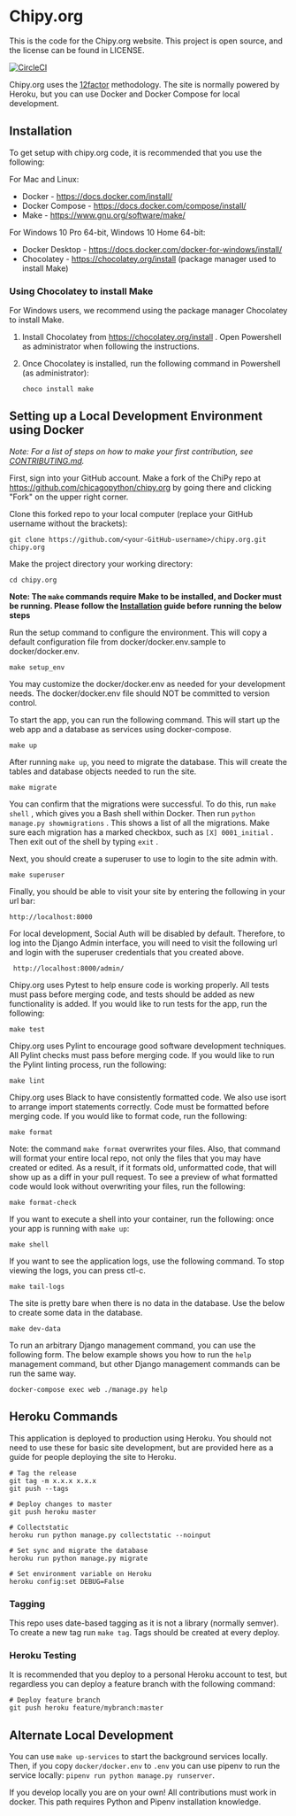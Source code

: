 # Chipy.org

This is the code for the Chipy.org website.
This project is open source, and the license can be found in LICENSE.

[![CircleCI](https://circleci.com/gh/chicagopython/chipy.org/tree/master.svg?style=svg)](https://circleci.com/gh/chicagopython/chipy.org/tree/master)

Chipy.org uses the [12factor](http://12factor.net) methodology. The site is
normally powered by Heroku, but you can use Docker and Docker Compose for
local development.

## Installation

To get setup with chipy.org code, it is recommended that you use the following:

For Mac and Linux:

- Docker - https://docs.docker.com/install/
- Docker Compose - https://docs.docker.com/compose/install/
- Make - https://www.gnu.org/software/make/

For Windows 10 Pro 64-bit, Windows 10 Home 64-bit:

- Docker Desktop - https://docs.docker.com/docker-for-windows/install/
- Chocolatey - https://chocolatey.org/install (package manager used to install Make)

### Using Chocolatey to install Make

For Windows users, we recommend using the package manager Chocolatey to install Make.

1. Install Chocolatey from https://chocolatey.org/install . Open Powershell as administrator when following the instructions.

2. Once Chocolatey is installed, run the following command in Powershell (as administrator):

   `choco install make`

## Setting up a Local Development Environment using Docker

_Note: For a list of steps on how to make your first contribution, see [CONTRIBUTING.md](CONTRIBUTING.md)._

First, sign into your GitHub account. Make a fork of the ChiPy repo at https://github.com/chicagopython/chipy.org by going there and clicking "Fork" on the upper right corner.

Clone this forked repo to your local computer (replace your GitHub username without the brackets):

    git clone https://github.com/<your-GitHub-username>/chipy.org.git chipy.org

Make the project directory your working directory:

    cd chipy.org

**Note: The `make` commands require Make to be installed, and Docker must be running. Please follow the [Installation](#installation) guide before running the below steps**

Run the setup command to configure the environment. This will copy
a default configuration file from docker/docker.env.sample to
docker/docker.env.

    make setup_env

You may customize the docker/docker.env as needed for your development needs.
The docker/docker.env file should NOT be committed to version control.

To start the app, you can run the following command. This will start
up the web app and a database as services using docker-compose.

    make up

After running `make up`, you need to migrate the database. This will
create the tables and database objects needed to run the site.

    make migrate

You can confirm that the migrations were successful. To do this, run `make shell` , which gives you a Bash shell within Docker. Then run `python manage.py showmigrations` . This shows a list of all the migrations. Make sure each migration has a marked checkbox, such as `[X] 0001_initial` . Then exit out of the shell by typing `exit` .

Next, you should create a superuser to use to login to the site admin with.

    make superuser

Finally, you should be able to visit your site by entering the
following in your url bar:

    http://localhost:8000

For local development, Social Auth will be disabled by default. Therefore,
to log into the Django Admin interface, you will need to visit the following
url and login with the superuser credentials that you created above.

     http://localhost:8000/admin/

Chipy.org uses Pytest to help ensure code is working properly.
All tests must pass before merging code, and tests should be added as
new functionality is added.
If you would like to run tests for the app, run the following:

    make test

Chipy.org uses Pylint to encourage good software development techniques.
All Pylint checks must pass before merging code.
If you would like to run the Pylint linting process, run the following:

    make lint

Chipy.org uses Black to have consistently formatted code. We also use isort to
arrange import statements correctly. Code must be formatted before merging code.
If you would like to format code, run the following:

    make format

Note: the command `make format` overwrites your files. Also, that command will format your entire local repo, not only the files that you may have created or edited. As a result, if it formats old, unformatted code, that will show up as a diff in your pull request. To see a preview of what formatted code would look without overwriting your files, run the following:

    make format-check

If you want to execute a shell into your container, run the following:
once your app is running with `make up`:

    make shell

If you want to see the application logs, use the following command. To stop
viewing the logs, you can press ctl-c.

    make tail-logs

The site is pretty bare when there is no data in the database. Use the below
to create some data in the database.

    make dev-data

To run an arbitrary Django management command, you can use the following form.
The below example shows you how to run the `help` management command, but
other Django management commands can be run the same way.

    docker-compose exec web ./manage.py help

## Heroku Commands

This application is deployed to production using Heroku. You should not need
to use these for basic site development, but are provided here as a guide for
people deploying the site to Heroku.

    # Tag the release
    git tag -m x.x.x x.x.x
    git push --tags

    # Deploy changes to master
    git push heroku master

    # Collectstatic
    heroku run python manage.py collectstatic --noinput

    # Set sync and migrate the database
    heroku run python manage.py migrate

    # Set environment variable on Heroku
    heroku config:set DEBUG=False

### Tagging

This repo uses date-based tagging as it is not a library (normally semver). To
create a new tag run `make tag`. Tags should be created at every deploy.

### Heroku Testing

It is recommended that you deploy to a personal Heroku account to test, but
regardless you can deploy a feature branch with the following command:

    # Deploy feature branch
    git push heroku feature/mybranch:master


## Alternate Local Development

You can use `make up-services` to start the background services
locally. Then, if you copy `docker/docker.env` to `.env` you can
use pipenv to run the service locally: `pipenv run python manage.py runserver`.

If you develop locally you are on your own! All contributions must work in
docker. This path requires Python and Pipenv installation knowledge.
